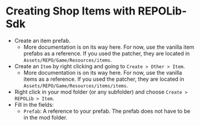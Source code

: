 # Creating Shop Items with REPOLib-Sdk

- Create an item prefab.
  - More documentation is on its way here. For now, use the vanilla item prefabs as a reference. If you used the patcher, they are located in `Assets/REPO/Game/Resources/items`.
- Create an `Item` by right clicking and going to `Create > Other > Item`.
  - More documentation is on its way here. For now, use the vanilla items as a reference. If you used the patcher, they are located in `Assets/REPO/Game/Resources/items/items`.
- Right click in your mod folder (or any subfolder) and choose `Create > REPOLib > Item`.
- Fill in the fields:
  - `Prefab`: A reference to your prefab. The prefab does not have to be in the mod folder.
  